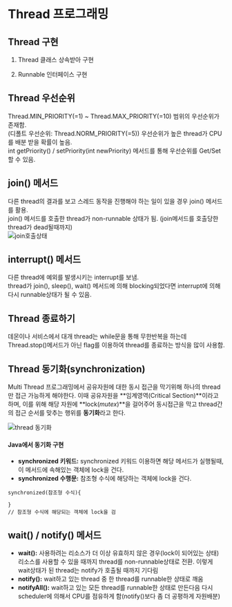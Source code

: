 # Thread 프로그래밍

## Thread 구현
1. Thread 클래스 상속받아 구현

2. Runnable 인터페이스 구현

   


## Thread 우선순위
Thread.MIN_PRIORITY(=1) ~ Thread.MAX_PRIORITY(=10) 범위의 우선순위가 존재함.   
(디폴트 우선순위: Thread.NORM_PRIORITY(=5))
우선순위가 높은 thread가 CPU를 배분 받을 확률이 높음.   
int getPriority() / setPriority(int newPriority)  메서드를 통해 우선순위를 Get/Set 할 수 있음.



## join() 메서드
다른 thread의 결과를 보고 스레드 동작을 진행해야 하는 일이 있을 경우 join() 메서드를 활용.   
join() 메서드를 호출한 thread가 non-runnable 상태가 됨.
(join메서드를 호출당한 thread가 dead될때까지)  
![join호출상태](https://github.com/zziri/itudy/blob/master/image/)



## interrupt() 메서드
다른 thread에 예외를 발생시키는 interrupt를 보냄.   
thread가 join(), sleep(), wait() 메서드에 의해 blocking되었다면 interrupt에 의해 다시 runnable상태가 될 수 있음.



## Thread 종료하기
데몬이나 서비스에서 대개 thread는 while문을 통해 무한반복을 하는데 Thread.stop()메서드가 아닌 flag를 이용하여 thread를 종료하는 방식을 많이 사용함.



## Thread 동기화(synchronization)
Multi Thread 프로그래밍에서 공유자원에 대한 동시 접근을 막기위해 하나의 thread만 접근 가능하게 해야한다. 이때 공유자원을 **임계영역(Critical Section)**이라고 하며, 이를 위해 해당 자원에 **lock(*mutex*)**을 걸어주어 동시접근을 막고 thread간의 접근 순서를 맞추는 행위를 **동기화**라고 한다.

![thread 동기화](https://github.com/zziri/itudy/blob/master/image/)

#### Java에서 동기화 구현

* **synchronized 키워드:** synchronized 키워드 이용하면 해당 메서드가 실행될때, 이 메서드에 속해있는 객체에  lock을 건다.
* **synchronized 수행문:** 참조형 수식에 해당하는 객체에 lock을 건다.
```
synchronized(참조형 수식){

}
// 참조형 수식에 해당되는 객체에 lock을 검
```



## wait() / notify() 메서드
* **wait():** 사용하려는 리소스가 더 이상 유효하지 않은 경우(lock이 되어있는 상태) 리소스를 사용할 수 있을 때까지 thread를 non-runnable상태로 전환. 이렇게 wait상태가 된 thread는 notify가 호출될 때까지 기다림
* **notify():** wait하고 있는 thread 중 한 thread를 runnable한 상태로 깨움
* **notifyAll():** wait하고 있는 모든 thread를 runnable한 상태로 만든다음 다시 scheduler에 의해서 CPU를 점유하게 함(notify()보다 좀 더 공평하게 자원배분)